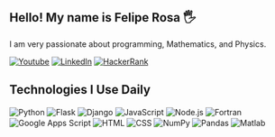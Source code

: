 ## Hello! My name is Felipe Rosa 🖐️

I am very passionate about programming, Mathematics, and Physics.

[![Youtube](https://img.shields.io/badge/YouTube-FF0000?style=for-the-badge&logo=youtube&logoColor=white)](https://www.youtube.com/channel/UC1iVG_wqtgEBb1WZygWf5Kg)
[![LinkedIn](https://img.shields.io/badge/LinkedIn-0077B5?style=for-the-badge&logo=linkedin&logoColor=white)](https://www.linkedin.com/in/felipe-de-morais-5930a5216/)
[![HackerRank](https://img.shields.io/badge/HackerRank-00EA64?style=for-the-badge&logo=hackerrank&logoColor=white)](https://www.hackerrank.com/profile/frbmoraisaero)


## Technologies I Use Daily

<div style="display: inline_block">
  <img align="center" alt="Python" src="https://img.shields.io/badge/Python-3776AB?style=for-the-badge&logo=python&logoColor=white" />
  <img align="center" alt="Flask" src="https://img.shields.io/badge/Flask-000000?style=for-the-badge&logo=flask&logoColor=white" />
  <img align="center" alt="Django" src="https://img.shields.io/badge/Django-092E20?style=for-the-badge&logo=django&logoColor=green" />
  <img align="center" alt="JavaScript" src="https://img.shields.io/badge/JavaScript-F7DF1E?style=for-the-badge&logo=javascript&logoColor=black" />
  <img align="center" alt="Node.js" src="https://img.shields.io/badge/Node.js-43853D?style=for-the-badge&logo=node.js&logoColor=white" />
  <img align="center" alt="Fortran" src="https://img.shields.io/badge/Fortran-734F96?style=for-the-badge&logo=fortran&logoColor=white" />
  <img align="center" alt="Google Apps Script" src="https://img.shields.io/badge/Google%20Apps%20Script-34A853?style=for-the-badge&logo=google&logoColor=white" />
  <img align="center" alt="HTML" src="https://img.shields.io/badge/HTML5-E34F26?style=for-the-badge&logo=html5&logoColor=white" />
  <img align="center" alt="CSS" src="https://img.shields.io/badge/CSS3-1572B6?style=for-the-badge&logo=css3&logoColor=white" />
  <img align="center" alt="NumPy" src="https://img.shields.io/badge/NumPy-013243?style=for-the-badge&logo=numpy&logoColor=white" />
  <img align="center" alt="Pandas" src="https://img.shields.io/badge/Pandas-150458?style=for-the-badge&logo=pandas&logoColor=white" />
  <img align="center" alt="Matlab" src="https://img.shields.io/badge/Matlab-0076A8?style=for-the-badge&logo=matlab&logoColor=white" />
</div><br/>

